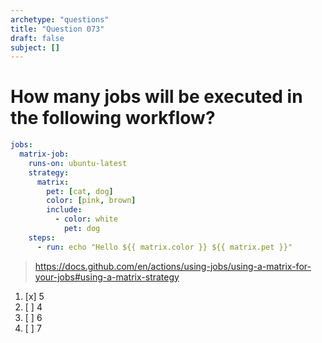```yaml
---
archetype: "questions"
title: "Question 073"
draft: false
subject: []
---
```


# How many jobs will be executed in the following workflow?
```yaml
jobs:
  matrix-job:
    runs-on: ubuntu-latest
    strategy:
      matrix:
        pet: [cat, dog]
        color: [pink, brown]
        include:
          - color: white
            pet: dog
    steps:
      - run: echo "Hello ${{ matrix.color }} ${{ matrix.pet }}"
```
> https://docs.github.com/en/actions/using-jobs/using-a-matrix-for-your-jobs#using-a-matrix-strategy
1. [x] 5
1. [ ] 4
1. [ ] 6
1. [ ] 7
